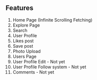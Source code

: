 ## Features

1. Home Page (Infinite Scrolling Fetching)
2. Explore Page
3. Search
4. User Profile
5. Likes post
6. Save post
7. Photo Upload
8. Users Page
9. User Profile Edit - Not yet
10. User Profile Follow system - Not yet
11. Comments - Not yet
